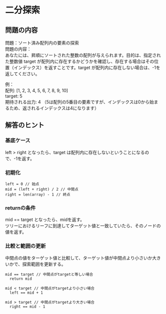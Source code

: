 # 二分探索

## 問題の内容

問題：ソート済み配列内の要素の探索  
問題の内容：  
あなたには、昇順にソートされた整数の配列が与えられます。目的は、指定された整数値 target が配列内に存在するかどうかを確認し、存在する場合はその位置（インデックス）を返すことです。target が配列内に存在しない場合は、-1を返してください。

例：  
配列: [1, 2, 3, 4, 5, 6, 7, 8, 9, 10]  
target: 5  
期待される出力: 4 （5は配列の5番目の要素ですが、インデックスは0から始まるため、返されるインデックスは4になります）


## 解答のヒント

### 基底ケース
left > right となったら、target は配列内に存在しないということになるので、-1を返す。

### 初期化
```
left = 0 // 始点
mid = (left + right) / 2 // 中間点
right = len(array) - 1 // 終点
```

### returnの条件
mid == target となったら、midを返す。  
ツリーにおけるリーフに到達してターゲット値と一致していたら、そのノードの値を返す。

### 比較と範囲の更新
中間点の値をターゲット値と比較して、ターゲット値が中間点より小さいか大きいかで、探索範囲を更新する。
```
mid == target // 中間点がtargetと等しい場合
  return mid

mid < target // 中間点がtargetより小さい場合
  left == mid + 1

mid > target // 中間点がtargetより大きい場合
  right == mid - 1
```

